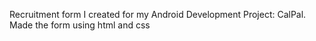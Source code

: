 Recruitment form I created for my Android Development Project: CalPal. Made the form using html and css
